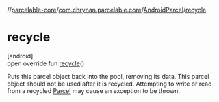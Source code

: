 //[parcelable-core](../../../index.md)/[com.chrynan.parcelable.core](../index.md)/[AndroidParcel](index.md)/[recycle](recycle.md)

# recycle

[android]\
open override fun [recycle](recycle.md)()

Puts this parcel object back into the pool, removing its data. This parcel object should not be used after it is recycled. Attempting to write or read from a recycled [Parcel](../-parcel/index.md) may cause an exception to be thrown.
